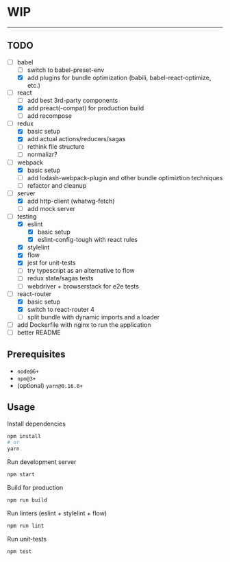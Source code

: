 # WIP
___

## TODO

- [ ] babel
  - [ ] switch to babel-preset-env
  - [x] add plugins for bundle optimization (babili, babel-react-optimize, etc.)
- [ ] react
  - [ ] add best 3rd-party components
  - [x] add preact(-compat) for production build
  - [ ] add recompose
- [ ] redux
  - [x] basic setup
  - [x] add actual actions/reducers/sagas
  - [ ] rethink file structure
  - [ ] normalizr?
- [ ] webpack
  - [x] basic setup
  - [ ] add lodash-webpack-plugin and other bundle optimiztion techniques
  - [ ] refactor and cleanup
- [ ] server
  - [x] add http-client (whatwg-fetch)
  - [ ] add mock server
- [ ] testing
  - [x] eslint
    - [x] basic setup
    - [x] eslint-config-tough with react rules
  - [x] stylelint
  - [x] flow
  - [x] jest for unit-tests
  - [ ] try typescript as an alternative to flow
  - [ ] redux state/sagas tests
  - [ ] webdriver + browserstack for e2e tests
- [ ] react-router
  - [x] basic setup
  - [x] switch to react-router 4
  - [ ] split bundle with dynamic imports and a loader
- [ ] add Dockerfile with nginx to run the application
- [ ] better README

## Prerequisites

- `node@6+`
- `npm@3+`
- (optional) `yarn@0.16.0+`

## Usage

Install dependencies

```sh
npm install
# or
yarn
```

Run development server

```sh
npm start
```

Build for production

```sh
npm run build
```

Run linters (eslint + stylelint + flow)

```sh
npm run lint
```

Run unit-tests

```sh
npm test
```
